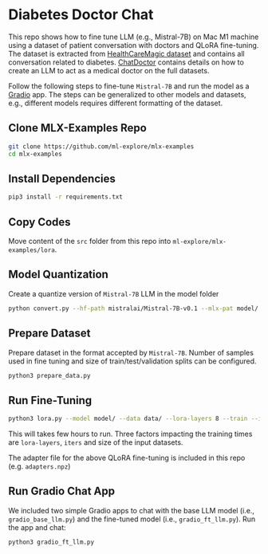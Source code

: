 # Diabetes Doctor Chat
This repo shows how to fine tune LLM (e.g., Mistral-7B) on Mac M1 machine using a dataset of patient conversation with doctors and QLoRA fine-tuning. The dataset is extracted from [HealthCareMagic dataset](https://github.com/Kent0n-Li/ChatDoctor) and contains all conversation related to diabetes. [ChatDoctor](https://github.com/Kent0n-Li/ChatDoctor) contains details on how to create an LLM to act as a medical doctor on the full datasets. 

Follow the following steps to fine-tune `Mistral-7B` and run the model as a [Gradio](https://www.gradio.app/) app. The steps can be generalized to other models and datasets, e.g., different models requires different formatting of the dataset.   

## Clone MLX-Examples Repo

```bash
git clone https://github.com/ml-explore/mlx-examples
cd mlx-examples 
```

## Install Dependencies 

```bash
pip3 install -r requirements.txt
``` 

## Copy Codes 

Move content of the `src` folder from this repo into `ml-explore/mlx-examples/lora`.

## Model Quantization    

Create a quantize version of `Mistral-7B` LLM in the model folder  

```bash
python convert.py --hf-path mistralai/Mistral-7B-v0.1 --mlx-pat model/ -q
```

## Prepare Dataset 

Prepare dataset in the format accepted by `Mistral-7B`. Number of samples used in fine tuning and size of train/test/validation splits can be configured.  

```bash
python3 prepare_data.py
```

## Run Fine-Tuning 

```bash
python3 lora.py --model model/ --data data/ --lora-layers 8 --train --iters 1000 
```
This will takes few hours to run. Three factors impacting the training times are `lora-layers`, `iters` and size of the input datasets.  

The adapter file for the above QLoRA fine-tuning is included in this repo (e.g. `adapters.npz`)


## Run Gradio Chat App

We included two simple Gradio apps to chat with the base LLM model (i.e., `gradio_base_llm.py`) and the fine-tuned model (i.e., `gradio_ft_llm.py`).
Run the app and chat: 
```bash 
python3 gradio_ft_llm.py 
```   